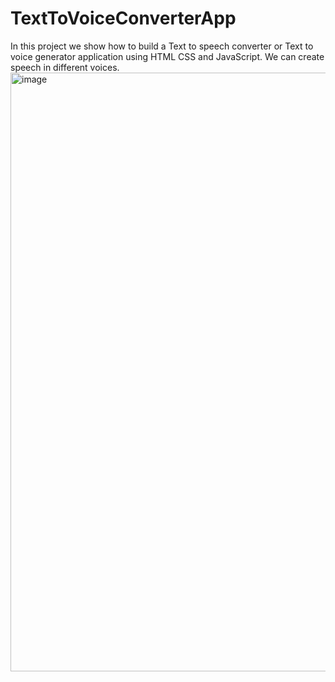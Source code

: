 # TextToVoiceConverterApp
In this project we show how to build a Text to speech converter or Text to voice generator application using HTML CSS and JavaScript. We can create speech in different voices.<img width="958" alt="image" src="https://github.com/hicrandn/TextToVoiceConverterApp/assets/73033181/f9abfc61-e8df-4b58-9d63-13c12196ef69">
